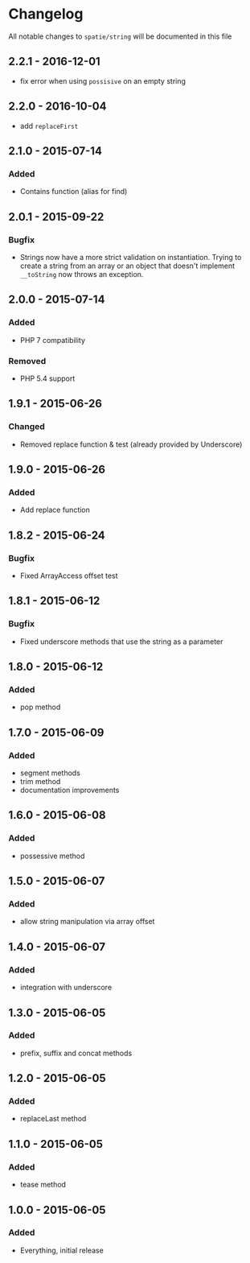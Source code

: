 # Changelog

All notable changes to `spatie/string` will be documented in this file

## 2.2.1 - 2016-12-01
- fix error when using `possisive` on an empty string

## 2.2.0 - 2016-10-04
- add `replaceFirst`

## 2.1.0 - 2015-07-14
### Added
- Contains function (alias for find)

## 2.0.1 - 2015-09-22
### Bugfix
- Strings now have a more strict validation on instantiation. Trying to create a string from an array or an object that doesn't implement `__toString` now throws an exception.

## 2.0.0 - 2015-07-14
### Added
- PHP 7 compatibility

### Removed
- PHP 5.4 support

## 1.9.1 - 2015-06-26

### Changed
- Removed replace function & test (already provided by Underscore)

## 1.9.0 - 2015-06-26

### Added
- Add replace function

## 1.8.2 - 2015-06-24

### Bugfix
- Fixed ArrayAccess offset test

## 1.8.1 - 2015-06-12

### Bugfix
- Fixed underscore methods that use the string as a parameter

## 1.8.0 - 2015-06-12

### Added
- pop method
 
## 1.7.0 - 2015-06-09

### Added
-  segment methods
-  trim method
-  documentation improvements

## 1.6.0 - 2015-06-08

### Added
-  possessive method

## 1.5.0 - 2015-06-07

### Added
-  allow string manipulation via array offset

## 1.4.0 - 2015-06-07

### Added
-  integration with underscore

## 1.3.0 - 2015-06-05

### Added
-  prefix, suffix and concat methods

## 1.2.0 - 2015-06-05

### Added
-  replaceLast method

## 1.1.0 - 2015-06-05

### Added
- tease method

## 1.0.0 - 2015-06-05

### Added
- Everything, initial release
